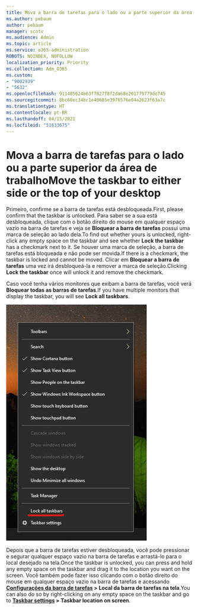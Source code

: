 ```yaml
---
title: Mova a barra de tarefas para o lado ou a parte superior da área de trabalho
ms.author: pebaum
author: pebaum
manager: scotv
ms.audience: Admin
ms.topic: article
ms.service: o365-administration
ROBOTS: NOINDEX, NOFOLLOW
localization_priority: Priority
ms.collection: Adm_O365
ms.custom:
- "9002939"
- "5632"
ms.openlocfilehash: 911485624b63f7827f8f2da68e201779779de745
ms.sourcegitcommit: 8bc60ec34bc1e40685e3976576e04a2623f63a7c
ms.translationtype: HT
ms.contentlocale: pt-BR
ms.lasthandoff: 04/15/2021
ms.locfileid: "51833675"
---
```

# <a name="move-the-taskbar-to-either-side-or-the-top-of-your-desktop"></a><span data-ttu-id="98b74-102">Mova a barra de tarefas para o lado ou a parte superior da área de trabalho</span><span class="sxs-lookup"><span data-stu-id="98b74-102">Move the taskbar to either side or the top of your desktop</span></span>

<span data-ttu-id="98b74-103">Primeiro, confirme se a barra de tarefas está desbloqueada.</span><span class="sxs-lookup"><span data-stu-id="98b74-103">First, please confirm that the taskbar is unlocked.</span></span> <span data-ttu-id="98b74-104">Para saber se a sua está desbloqueada, clique com o botão direito do mouse em qualquer espaço vazio na barra de tarefas e veja se **Bloquear a barra de tarefas** possui uma marca de seleção ao lado dela.</span><span class="sxs-lookup"><span data-stu-id="98b74-104">To find out whether yours is unlocked, right-click any empty space on the taskbar and see whether **Lock the taskbar** has a checkmark next to it.</span></span> <span data-ttu-id="98b74-105">Se houver uma marca de seleção, a barra de tarefas está bloqueada e não pode ser movida.</span><span class="sxs-lookup"><span data-stu-id="98b74-105">If there is a checkmark, the taskbar is locked and cannot be moved.</span></span> <span data-ttu-id="98b74-106">Clicar em **Bloquear a barra de tarefas** uma vez irá desbloqueá-la e remover a marca de seleção.</span><span class="sxs-lookup"><span data-stu-id="98b74-106">Clicking **Lock the taskbar** once will unlock it and remove the checkmark.</span></span>

<span data-ttu-id="98b74-107">Caso você tenha vários monitores que exibam a barra de tarefas, você verá **Bloquear todas as barras de tarefas**.</span><span class="sxs-lookup"><span data-stu-id="98b74-107">If you have multiple monitors that display the taskbar, you will see **Lock all taskbars**.</span></span>

![Bloqueie todas as barras de tarefas](media/lock-all-taskbars.png)

<span data-ttu-id="98b74-109">Depois que a barra de tarefas estiver desbloqueada, você pode pressionar e segurar qualquer espaço vazio na barra de tarefas e arrastá-lo para o local desejado na tela.</span><span class="sxs-lookup"><span data-stu-id="98b74-109">Once the taskbar is unlocked, you can press and hold any empty space on the taskbar and drag it to the location you want on the screen.</span></span> <span data-ttu-id="98b74-110">Você também pode fazer isso clicando com o botão direito do mouse em qualquer espaço vazio na barra de tarefas e acessando **[Configurações da barra de tarefas](ms-settings:taskbar?activationSource=GetHelp) > Local da barra de tarefas na tela**.</span><span class="sxs-lookup"><span data-stu-id="98b74-110">You can also do so by right-clicking on any empty space on the taskbar and go to **[Taskbar settings](ms-settings:taskbar?activationSource=GetHelp) > Taskbar location on screen**.</span></span>
